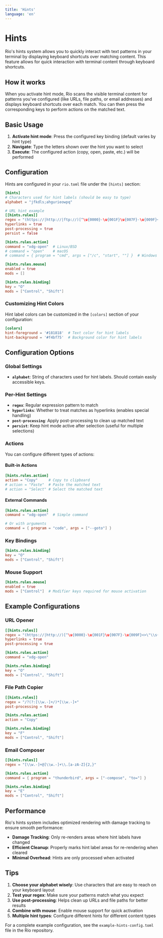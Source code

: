 ```yaml
---
title: 'Hints'
language: 'en'
---
```


# Hints

Rio's hints system allows you to quickly interact with text patterns in your terminal by displaying keyboard shortcuts over matching content. This feature allows for quick interaction with terminal content through keyboard shortcuts.

## How it works

When you activate hint mode, Rio scans the visible terminal content for patterns you've configured (like URLs, file paths, or email addresses) and displays keyboard shortcuts over each match. You can then press the corresponding keys to perform actions on the matched text.

## Basic Usage

1. **Activate hint mode**: Press the configured key binding (default varies by hint type)
2. **Navigate**: Type the letters shown over the hint you want to select
3. **Execute**: The configured action (copy, open, paste, etc.) will be performed

## Configuration

Hints are configured in your `rio.toml` file under the `[hints]` section:

```toml
[hints]
# Characters used for hint labels (should be easy to type)
alphabet = "jfkdls;ahgurieowpq"

# URL hint example
[[hints.rules]]
regex = "(https://|http://|ftp://)[^\u{0000}-\u{001F}\u{007F}-\u{009F}<>\"\\s{-}\\^⟨⟩`\\\\]+"
hyperlinks = true
post-processing = true
persist = false

[hints.rules.action]
command = "xdg-open"  # Linux/BSD
# command = "open"    # macOS  
# command = { program = "cmd", args = ["/c", "start", ""] }  # Windows

[hints.rules.mouse]
enabled = true
mods = []

[hints.rules.binding]
key = "O"
mods = ["Control", "Shift"]
```

### Customizing Hint Colors

Hint label colors can be customized in the `[colors]` section of your configuration:

```toml
[colors]
hint-foreground = '#181818'  # Text color for hint labels
hint-background = '#f4bf75'  # Background color for hint labels
```

## Configuration Options

### Global Settings

- **`alphabet`**: String of characters used for hint labels. Should contain easily accessible keys.

### Per-Hint Settings

- **`regex`**: Regular expression pattern to match
- **`hyperlinks`**: Whether to treat matches as hyperlinks (enables special handling)
- **`post-processing`**: Apply post-processing to clean up matched text
- **`persist`**: Keep hint mode active after selection (useful for multiple selections)

### Actions

You can configure different types of actions:

#### Built-in Actions
```toml
[hints.rules.action]
action = "Copy"     # Copy to clipboard
# action = "Paste"  # Paste the matched text
# action = "Select" # Select the matched text
```

#### External Commands
```toml
[hints.rules.action]
command = "xdg-open"  # Simple command

# Or with arguments
command = { program = "code", args = ["--goto"] }
```

### Key Bindings

```toml
[hints.rules.binding]
key = "O"
mods = ["Control", "Shift"]
```

### Mouse Support

```toml
[hints.rules.mouse]
enabled = true
mods = ["Control"]  # Modifier keys required for mouse activation
```

## Example Configurations

### URL Opener
```toml
[[hints.rules]]
regex = "(https://|http://)[^\u{0000}-\u{001F}\u{007F}-\u{009F}<>\"\\s{-}\\^⟨⟩`\\\\]+"
hyperlinks = true
post-processing = true

[hints.rules.action]
command = "xdg-open"

[hints.rules.binding]
key = "O"
mods = ["Control", "Shift"]
```

### File Path Copier
```toml
[[hints.rules]]
regex = "/?(?:[\\w.-]+/)*[\\w.-]+"
post-processing = true

[hints.rules.action]
action = "Copy"

[hints.rules.binding]
key = "F"
mods = ["Control", "Shift"]
```

### Email Composer
```toml
[[hints.rules]]
regex = "[\\w.-]+@[\\w.-]+\\.[a-zA-Z]{2,}"

[hints.rules.action]
command = { program = "thunderbird", args = ["-compose", "to="] }

[hints.rules.binding]
key = "E"
mods = ["Control", "Shift"]
```

## Performance

Rio's hints system includes optimized rendering with damage tracking to ensure smooth performance:

- **Damage Tracking**: Only re-renders areas where hint labels have changed
- **Efficient Cleanup**: Properly marks hint label areas for re-rendering when cleared
- **Minimal Overhead**: Hints are only processed when activated

## Tips

1. **Choose your alphabet wisely**: Use characters that are easy to reach on your keyboard layout
2. **Test your regex**: Make sure your patterns match what you expect
3. **Use post-processing**: Helps clean up URLs and file paths for better results
4. **Combine with mouse**: Enable mouse support for quick activation
5. **Multiple hint types**: Configure different hints for different content types

For a complete example configuration, see the `example-hints-config.toml` file in the Rio repository.